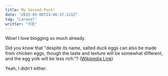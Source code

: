 ```yaml
---
title: My Second Post!
date: "2015-05-06T23:46:37.121Z"
tag: "Laravel"
writter: "지원"
---
```


Wow! I love blogging so much already.

Did you know that "despite its name, salted duck eggs can also be made from
chicken eggs, though the taste and texture will be somewhat different, and the
egg yolk will be less rich."?
([Wikipedia Link](https://en.wikipedia.org/wiki/Salted_duck_egg))

Yeah, I didn't either.
